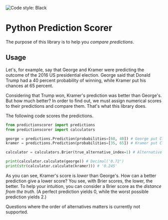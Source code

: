 ![Code style: Black](https://img.shields.io/badge/code%20style-black-000000.svg)

# Python Prediction Scorer

The purpose of this library is to help you _compare predictions_. 

## Usage

Let's, for example, say that George and Kramer were predicting the outcome of the 2016 US presidential election. George said that Donald Trump had a 40 percent probability of winning, while Kramer put his chances at 65 percent.

Considering that Trump won, Kramer's prediction was better than George's. But how much better? In order to find out, we must assign numerical scores to their predictions and compare them. That's what this library does.

The following code scores the predictions.

```python
from predictionscorer import predictions
from predictionscorer import calculators

george = predictions.Prediction(probabilities=[60, 40]) # George put Clinton at 60 % and Trump at 40 %.
kramer = predictions.Prediction(probabilities=[35, 65]) # Kramer put Clinton at 35 % and Trump at 65 %.

calculator = calculators.Brier(true_alternative_index=1) # Alternative 0 is Hillary Clinton. Alternative 1 is Donald Trump.

print(calculator.calculate(george)) # Decimal('0.72')
print(str(calculator.calculate(kramer))) # '0.245'
```

As you can see, Kramer's score is _lower_ than George's. How can a better prediction give a lower score? You see, with Brier scores, the lower, the better. To help your intuition, you can consider a Brier score as the _distance from the truth_. (A perfect prediction yields 0, while the worst possible prediction yields 2.)

Questions where the order of alternatives matters is currently not supported.

